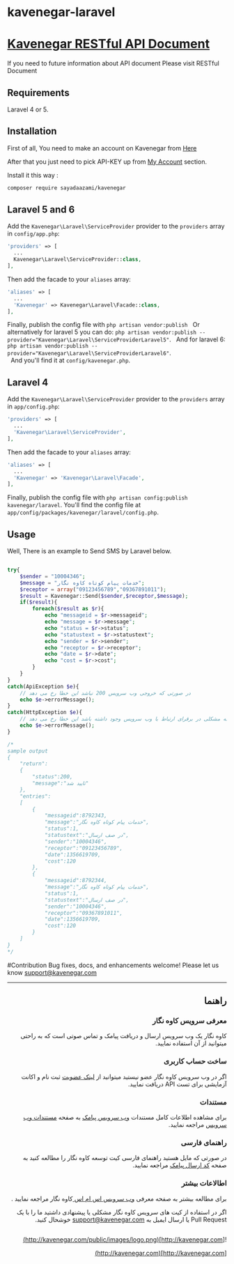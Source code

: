 # kavenegar-laravel

# <a href="http://kavenegar.com/rest.html">Kavenegar RESTful API Document</a>

If you need to future information about API document Please visit RESTful Document

## Requirements

Laravel 4 or 5.

## Installation

<p>
First of all, You need to make an account on Kavenegar from <a href="https://panel.kavenegar.com/Client/Membership/Register">Here</a>
</p>
<p>
After that you just need to pick API-KEY up from <a href="http://panel.kavenegar.com/Client/setting/index">My Account</a> section.
</p>

Install it this way :

```sh
composer require sayadaazami/kavenegar
```

## Laravel 5 and 6

Add the `Kavenegar\Laravel\ServiceProvider` provider to the `providers` array in `config/app.php`:

```php
'providers' => [
  ...
  Kavenegar\Laravel\ServiceProvider::class,
],
```

Then add the facade to your `aliases` array:

```php
'aliases' => [
  ...
  'Kavenegar' => Kavenegar\Laravel\Facade::class,
],
```

Finally, publish the config file with `php artisan vendor:publish`
&nbsp;
Or alternatively for laravel 5 you can do: `php artisan vendor:publish --provider="Kavenegar\Laravel\ServiceProviderLaravel5"`.
&nbsp;
And for laravel 6: `php artisan vendor:publish --provider="Kavenegar\Laravel\ServiceProviderLaravel6"`.<br />
&nbsp;
And you'll find it at `config/kavenegar.php`.

## Laravel 4

Add the `Kavenegar\Laravel\ServiceProvider` provider to the `providers` array in `app/config.php`:

```php
'providers' => [
  ...
  'Kavenegar\Laravel\ServiceProvider',
],
```

Then add the facade to your `aliases` array:

```php
'aliases' => [
  ...
  'Kavenegar' => 'Kavenegar\Laravel\Facade',
],
```

Finally, publish the config file with `php artisan config:publish kavenegar/laravel`. You'll find the config file at `app/config/packages/kavenegar/laravel/config.php`.

## Usage

Well, There is an example to Send SMS by Laravel below.

```php

try{
    $sender = "10004346";
    $message = "خدمات پیام کوتاه کاوه نگار";
    $receptor = array("09123456789","09367891011");
    $result = Kavenegar::Send($sender,$receptor,$message);
    if($result){
        foreach($result as $r){
            echo "messageid = $r->messageid";
            echo "message = $r->message";
            echo "status = $r->status";
            echo "statustext = $r->statustext";
            echo "sender = $r->sender";
            echo "receptor = $r->receptor";
            echo "date = $r->date";
            echo "cost = $r->cost";
        }
    }
}
catch(ApiException $e){
    // در صورتی که خروجی وب سرویس 200 نباشد این خطا رخ می دهد
    echo $e->errorMessage();
}
catch(HttpException $e){
    // در زمانی که مشکلی در برقرای ارتباط با وب سرویس وجود داشته باشد این خطا رخ می دهد
    echo $e->errorMessage();
}

/*
sample output
{
    "return":
    {
        "status":200,
        "message":"تایید شد"
    },
    "entries":
    [
        {
            "messageid":8792343,
            "message":"خدمات پیام کوتاه کاوه نگار",
            "status":1,
            "statustext":"در صف ارسال",
            "sender":"10004346",
            "receptor":"09123456789",
            "date":1356619709,
            "cost":120
        },
        {
            "messageid":8792344,
            "message":"خدمات پیام کوتاه کاوه نگار",
            "status":1,
            "statustext":"در صف ارسال",
            "sender":"10004346",
            "receptor":"09367891011",
            "date":1356619709,
            "cost":120
        }
    ]
}
*/
```

#Contribution
Bug fixes, docs, and enhancements welcome! Please let us know <a href="mailto:support@kavenegar.com?Subject=SDK" target="_top">support@kavenegar.com</a>

<hr>
<div dir='rtl'>
	
## راهنما

### معرفی سرویس کاوه نگار

کاوه نگار یک وب سرویس ارسال و دریافت پیامک و تماس صوتی است که به راحتی میتوانید از آن استفاده نمایید.

### ساخت حساب کاربری

اگر در وب سرویس کاوه نگار عضو نیستید میتوانید از [لینک عضویت](http://panel.kavenegar.com/client/membership/register) ثبت نام و اکانت آزمایشی برای تست API دریافت نمایید.

### مستندات

برای مشاهده اطلاعات کامل مستندات [وب سرویس پیامک](http://kavenegar.com/وب-سرویس-پیامک.html) به صفحه [مستندات وب سرویس](http://kavenegar.com/rest.html) مراجعه نمایید.

### راهنمای فارسی

در صورتی که مایل هستید راهنمای فارسی کیت توسعه کاوه نگار را مطالعه کنید به صفحه [کد ارسال پیامک](http://kavenegar.com/sdk.html) مراجعه نمایید.

### اطالاعات بیشتر

برای مطالعه بیشتر به صفحه معرفی
[وب سرویس اس ام اس ](http://kavenegar.com)
کاوه نگار
مراجعه نمایید .

اگر در استفاده از کیت های سرویس کاوه نگار مشکلی یا پیشنهادی داشتید ما را با یک Pull Request یا ارسال ایمیل به support@kavenegar.com خوشحال کنید.

##

![http://kavenegar.com](http://kavenegar.com/public/images/logo.png)

[http://kavenegar.com](http://kavenegar.com)

</div>

